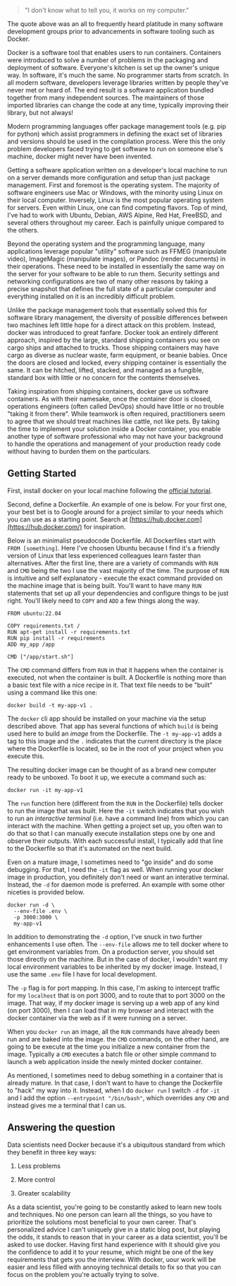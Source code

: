 > "I don't know what to tell you, it works on my computer."

The quote above was an all to frequently heard platitude in many software development groups prior to 
advancements in software tooling such as Docker.

Docker is a software tool that enables users to run containers.  Containers were introduced to solve a number of 
problems in the packaging and deployment of software.  Everyone's kitchen is set up the owner's unique way.  In 
software, it's much the same.  No programmer starts from scratch.  In all modern software, developers leverage 
libraries written by people they've never met or heard of.  The end result is a software application bundled 
together from many independent sources.  The maintainers of those imported libraries can change the code at any 
time, typically improving their library, but not always!

Modern programming languages offer package management tools (e.g. pip for python) which assist programmers in 
defining the exact set of libraries and versions should be used in the compilation process.  Were this the only 
problem developers faced trying to get software to run on someone else's machine, docker might never have been 
invented.

Getting a software application written on a developer's local machine to run on a server demands more 
configuration and setup than just package management.  First and foremost is the operating system.  The majority 
of software engineers use Mac or Windows, with the minority using Linux on their local computer.  Inversely, 
Linux is the most popular operating system for servers.  Even within Linux, one can find competing flavors.  Top 
of mind, I've had to work with Ubuntu, Debian, AWS Alpine, Red Hat, FreeBSD, and several others throughout my 
career.  Each is painfully unique compared to the others.

Beyond the operating system and the programming language, many applications leverage popular "utility" software 
such as FFMEG (manipulate video), ImageMagic (manipulate images), or Pandoc (render documents) in their 
operations.  These need to be installed in essentially the same way on the server for your software to be able to 
run them.  Security settings and networking configurations are two of many other reasons by taking a precise 
snapshot that defines the full state of a particular computer and everything installed on it is an incredibly 
difficult problem.

Unlike the package management tools that essentially solved this for software library management, the diversity 
of possible differences between two machines left little hope for a direct attack on this problem.  Instead, 
docker was introduced to great fanfare.  Docker took an entirely different approach, inspired by the large, 
standard shipping containers you see on cargo ships and attached to trucks.  Those shipping containers may have 
cargo as diverse as nuclear waste, farm equipment, or beanie babies.  Once the doors are closed and locked, every 
shipping container is essentially the same.  It can be hitched, lifted, stacked, and managed as a fungible, 
standard box with little or no concern for the contents themselves.

Taking inspiration from shipping containers, docker gave us software containers.  As with their namesake, once 
the container door is closed, operations engineers (often called DevOps) should have little or no trouble "taking 
it from there".  While teamwork is often required, practitioners seem to agree that we should treat machines like 
cattle, not like pets.  By taking the time to implement your solution inside a Docker container, you enable 
another type of software professional who may not have your background to handle the operations and management of 
your production ready code without having to burden them on the particulars.

## Getting Started

First, install docker on your local machine following the [official 
tutorial](https://docs.docker.com/get-docker/).

Second, define a Dockerfile.  An example of one is below.  For your first one, your best bet is to Google around 
for a project similar to your needs which you can use as a starting point.  Search at 
[https://hub.docker.com](https://hub.docker.com/) for inspiration.

Below is an minimalist pseudocode Dockerfile.  All Dockerfiles start with `FROM [something]`.  Here I've choosen 
Ubuntu because I find it's a friendly version of Linux that less experienced colleagues learn faster than 
alternatives.  After the first line, there are a variety of commands with `RUN` and `CMD` being the two I use the 
vast majority of the time.  The purpose of `RUN` is intuitive and self explanatory - execute the exact command 
provided on the machine image that is being built.  You'll want to have many `RUN` statements that set up all 
your dependencies and configure things to be just right.  You'll likely need to `COPY` and `ADD` a few things 
along the way.

	FROM ubuntu:22.04

	COPY requirements.txt /
	RUN apt-get install -r requirements.txt
	RUN pip install -r requirements
	ADD my_app /app

	CMD ["/app/start.sh"]

The `CMD` command differs from `RUN` in that it happens when the container is executed, not when the container is 
built.  A Dockerfile is nothing more than a basic text file with a nice recipe in it.  That text file needs to be 
"built" using a command like this one:

```
docker build -t my-app-v1 .
```

The `docker` cli app should be installed on your machine via the setup described above.  That app has several 
functions of which `build` is being used here to build an *image* from the Dockerfile.  The `-t my-app-v1` adds a 
tag to this image and the `.` indicates that the current directory is the place where the Dockerfile is located, 
so be in the root of your project when you execute this.

The resulting docker image can be thought of as a brand new computer ready to be unboxed.  To boot it up, we 
execute a command such as:

```
docker run -it my-app-v1
```

The `run` function here (different from the `RUN` in the Dockerfile) tells docker to run the image that was 
built.  Here the `-it` switch indicates that you wish to run an *interactive terminal* (i.e. have a command line) 
from which you can interact with the machine.  When getting a project set up, you often wan to do that so that I 
can manually execute installation steps one by one and observe their outputs.  With each successful install, I 
typically add that line to the Dockerfile so that it's automated on the next build.

Even on a mature image, I sometimes need to "go inside" and do some debugging.  For that, I need the `-it` flag 
as well.  When running your docker image in production, you definitely don't need or want an interative terminal.  
Instead, the `-d` for daemon mode is preferred.  An example with some other niceties is provided below.

	docker run -d \
	  --env-file .env \
	  -p 3000:3000 \
	  my-app-v1

In addition to demonstrating the `-d` option, I've snuck in two further enhancements I use often.  The 
`--env-file` allows me to tell docker where to get environment variables from.  On a production server, you 
should set those directly on the machine.  But in the case of docker, I wouldn't want my local environment 
variables to be inherited by my docker image.  Instead, I use the same `.env` file I have for local development.

The `-p` flag is for port mapping.  In this case, I'm asking to intercept traffic for my `localhost` that is on 
port 3000, and to route that to port 3000 on the image.  That way, if my docker image is serving up a web app of 
any kind (on port 3000), then I can load that in my browser and interact with the docker container via the web as 
if it were running on a server.

When you `docker run` an image, all the `RUN` commands have already been run and are baked into the image.  the 
`CMD` commands, on the other hand, are going to be execute at the time you initialize a new container from the 
image.  Typically a `CMD` executes a batch file or other simple command to launch a web application inside the 
newly minted docker container.

As mentioned, I sometimes need to debug something in a container that is already mature.  In that case, I don't 
want to have to change the Dockerfile to "hack" my way into it.  Instead, when I do `docker run` I switch `-d` 
for `-it` and I add the option `--entrypoint "/bin/bash"`, which overrides any `CMD` and instead gives me a 
terminal that I can us.

## Answering the question

Data scientists need Docker because it's a ubiquitous standard from which they benefit in three key ways:

1) Less problems

2) More control

3) Greater scalability

As a data scientist, you're going to be constantly asked to learn new tools and techniques.  No one person can 
learn all the things, so you have to prioritize the solutions most beneficial to your own career.  That's 
personalized advice I can't uniquely give in a static blog post, but playing the odds, it stands to reason that 
in your career as a data scientist, you'll be asked to use docker.  Having first hand experience with it should 
give you the confidence to add it to your resume, which might be one of the key requirements that gets you the 
interview.  With docker, uour work will be easier and less filled with annoying technical details to fix so that 
you can focus on the problem you're actually trying to solve.


